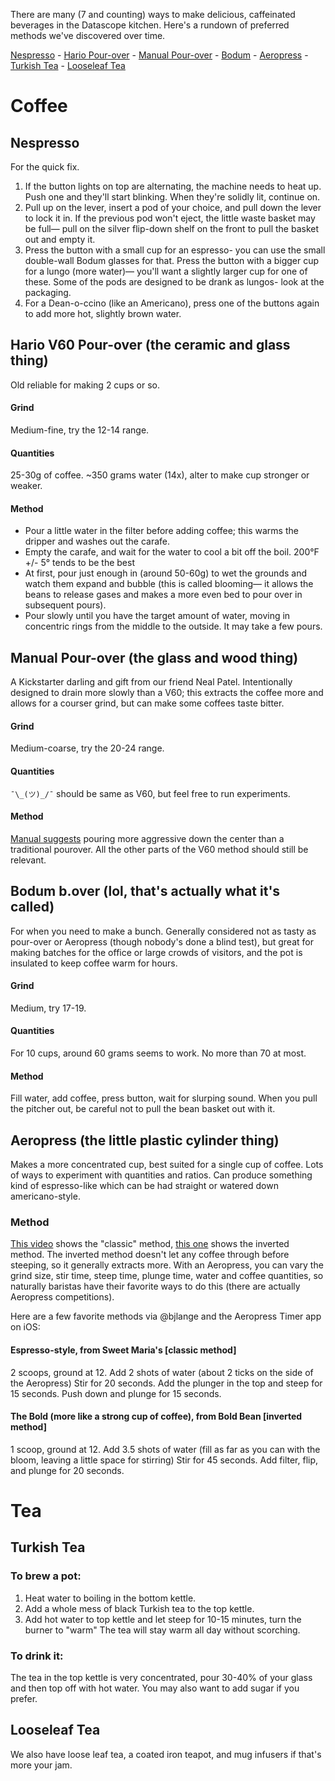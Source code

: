 There are many (7 and counting) ways to make delicious, caffeinated beverages in the Datascope kitchen. Here's a rundown of preferred methods we've discovered over time.

[Nespresso](#nespresso) - [Hario Pour-over](#hario-v60-pour-over-the-ceramic-and-glass-thing) - [Manual Pour-over](#manual-pour-over-the-glass-and-wood-thing) - [Bodum](#bodum-bover-lol-thats-actually-what-its-called) - [Aeropress](#aeropress-the-little-plastic-cylinder-thing) - [Turkish Tea](#turkish-tea) - [Looseleaf Tea](#looseleaf-tea)

# Coffee
## Nespresso
For the quick fix. 

1. If the button lights on top are alternating, the machine needs to heat up. Push one and they'll start blinking. When they're solidly lit, continue on.
2. Pull up on the lever, insert a pod of your choice, and pull down the lever to lock it in. If the previous pod won't eject, the little waste basket may be full— pull on the silver flip-down shelf on the front to pull the basket out and empty it.
3. Press the button with a small cup for an espresso- you can use the small double-wall Bodum glasses for that. Press the button with a bigger cup for a lungo (more water)— you'll want a slightly larger cup for one of these. Some of the pods are designed to be drank as lungos- look at the packaging.
4. For a Dean-o-ccino (like an Americano), press one of the buttons again to add more hot, slightly brown water.

## Hario V60 Pour-over (the ceramic and glass thing)
Old reliable for making 2 cups or so. 

#### Grind
Medium-fine, try the 12-14 range.

#### Quantities
25-30g of coffee. ~350 grams water (14x), alter to make cup stronger or weaker.

#### Method
- Pour a little water in the filter before adding coffee; this warms the dripper and washes out the carafe. 
- Empty the carafe, and wait for the water to cool a bit off the boil. 200°F +/- 5° tends to be the best
- At first, pour just enough in (around 50-60g) to wet the grounds and watch them expand and bubble (this is called blooming— it allows the beans to release gases and makes a more even bed to pour over in subsequent pours). 
- Pour slowly until you have the target amount of water, moving in concentric rings from the middle to the outside. It may take a few pours.

## Manual Pour-over (the glass and wood thing)
A Kickstarter darling and gift from our friend Neal Patel. Intentionally designed to drain more slowly than a V60; this extracts the coffee more and allows for a courser grind, but can make some coffees taste bitter.

#### Grind
Medium-coarse, try the 20-24 range.

#### Quantities 
`¯\_(ツ)_/¯` should be same as V60, but feel free to run experiments.

#### Method
[Manual suggests](http://www.manual.is/brewing) pouring more aggressive down the center than a traditional pourover. All the other parts of the V60 method should still be relevant.

## Bodum b.over (lol, that's actually what it's called)
For when you need to make a bunch. Generally considered not as tasty as pour-over or Aeropress (though nobody's done a blind test), but great for making batches for the office or large crowds of visitors, and the pot is insulated to keep coffee warm for hours.

#### Grind
Medium, try 17-19.

#### Quantities
For 10 cups, around 60 grams seems to work. No more than 70 at most.

#### Method
Fill water, add coffee, press button, wait for slurping sound. When you pull the pitcher out, be careful not to pull the bean basket out with it.

## Aeropress (the little plastic cylinder thing)
Makes a more concentrated cup, best suited for a single cup of coffee. Lots of ways to experiment with quantities and ratios. Can produce something kind of espresso-like which can be had straight or watered down americano-style.

### Method
[This video](https://vimeo.com/62908498) shows the "classic" method, [this one](https://www.youtube.com/watch?v=PMqjk2jZ4AE) shows the inverted method. The inverted method doesn't let any coffee through before steeping, so it generally extracts more. With an Aeropress, you can vary the grind size, stir time, steep time, plunge time, water and coffee quantities, so naturally baristas have their favorite ways to do this (there are actually Aeropress competitions).

Here are a few favorite methods via @bjlange and the Aeropress Timer app on iOS:

#### Espresso-style, from Sweet Maria's [classic method]
2 scoops, ground at 12.
Add 2 shots of water (about 2 ticks on the side of the Aeropress)
Stir for 20 seconds.
Add the plunger in the top and steep for 15 seconds.
Push down and plunge for 15 seconds.

#### The Bold (more like a strong cup of coffee), from Bold Bean [inverted method]
1 scoop, ground at 12.
Add 3.5 shots of water (fill as far as you can with the bloom, leaving a little space for stirring)
Stir for 45 seconds.
Add filter, flip, and plunge for 20 seconds.

# Tea
## Turkish Tea
### To brew a pot:
1. Heat water to boiling in the bottom kettle.
2. Add a whole mess of black Turkish tea to the top kettle.
3. Add hot water to top kettle and let steep for 10-15 minutes, turn the burner to "warm"
The tea will stay warm all day without scorching.

### To drink it:
The tea in the top kettle is very concentrated, pour 30-40% of your glass and then top off with hot water. You may also want to add sugar if you prefer.

## Looseleaf Tea
We also have loose leaf tea, a coated iron teapot, and mug infusers if that's more your jam.
